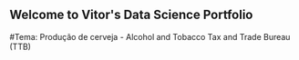 ## Welcome to Vitor's Data Science Portfolio

#Tema: Produção de cerveja - Alcohol and Tobacco Tax and Trade Bureau (TTB)
